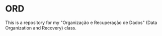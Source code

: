 # ORD

This is a repository for my "Organização e Recuperação de Dados" (Data Organization and Recovery) class.
